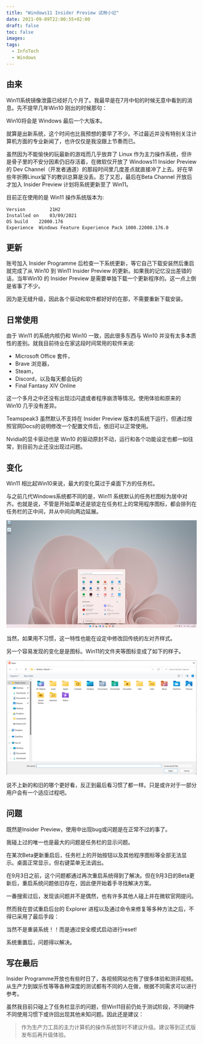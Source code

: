 ```yaml
---
title: "Windows11 Insider Preview 试用小记"
date: 2021-09-09T22:00:55+02:00
draft: false
toc: false
images:
tags:
  - InfoTech
  - Windows
---
```

## 由来

Win11系统镜像泄露已经好几个月了。我最早是在7月中旬的时候无意中看到的消息。先不提早几年Win10 刚出的时候那句：

Win10将会是 Windows 最后一个大版本。

就算是出新系统，这个时间也比我预想的要早了不少。不过最近并没有特别关注计算机方面的专业新闻了，也许仅仅是我没跟上节奏而已。

虽然因为不能愉快的玩最新的游戏而几乎放弃了 Linux 作为主力操作系统，但许是骨子里的不安分因素仍旧存活着，在微软仅开放了 Windows11 Insider Preview 的 Dev Channel（开发者通道）的那段时间里几度差点就直接冲了上去。好在早些年折腾Linux留下的教训总算是没丢。忍了又忍，最后在Beta Channel 开放后才加入 Insider Preview 计划将系统更新至了 Win11。

目前正在使用的是 Win11 操作系统版本为:

```Edition	Windows 11 Pro
Version	        21H2
Installed on	‎03/‎09/‎2021
OS build	22000.176
Experience	Windows Feature Experience Pack 1000.22000.176.0
```

## 更新

账号加入 Insider Programme 后检查一下系统更新，等它自己下载安装然后重启就完成了从 Win10 到 Win11 Insider Preview 的更新。如果我的记忆没出差错的话，当年Win10 的 Insider Preview 是需要单独下载一个更新程序的。这一点上倒是省事了不少。

因为是无缝升级，因此各个驱动和软件都好好的在那，不需要重新下载安装。

## 日常使用

由于 Win11 的系统内核仍和 Win10 一致，因此很多东西与 Win10 并没有太多本质性的差别。就我目前待业在家这段时间常用的软件来说:

- Microsoft Office 套件，
- Brave 浏览器，
- Steam，
- Discord，以及每天都会玩的
- Final Fantasy XIV Online

这一个多月之中还没有出现过闪退或者程序崩溃等情况。使用体验和原来的 Win10 几乎没有差异。

Teamspeak3 虽然默认不支持在 Insider Preview 版本的系统下运行，但通过按照官网Docs的说明修改一个配置文件后，依旧可以正常使用。

Nvidia的显卡驱动也是 Win10 的驱动原封不动，运行和各个功能设定也都一如往常，到目前为止还没出现过问题。

## 变化
Win11 相比起Win10来说，最大的变化莫过于桌面下方的任务栏。

与之前几代Windows系统都不同的是，Win11 系统默认的任务栏图标为居中对齐。也就是说，不管是开始菜单还是锁定在任务栏上的常用程序图标，都会排列在任务栏的正中间，并从中间向两边延展。

![Desktop](/static/img/Screenshot-2021-09-09-200500.png)

当然，如果用不习惯，这一特性也能在设定中修改回传统的左对齐样式。

另一个容易发现的变化是是图标。Win11的文件夹等图标变成了如下的样子。

![Folder Icon](/static/img/Screenshot-2021-09-09-200121.png)

说不上新的和旧的哪个更好看，反正到最后看习惯了都一样。只是或许对于一部分用户会有一个适应过程吧。

## 问题

既然是Insider Preview，使用中出现bug或问题是在正常不过的事了。

我碰上过的唯一也是最大的问题是任务栏的显示问题。

在某次Beta更新重启后，任务栏上的开始按钮以及其他程序图标等全部无法显示。桌面正常显示，但右键菜单无法调出。

在9月3日之前，这个问题都通过再次重启系统得到了解决。但在9月3日的Beta更新后，重启系统问题依旧存在，因此便开始着手寻找解决方案。

一番搜索过后，发现该问题并不是偶然，也有许多其他人碰上并在微软官网提问。

然而我在尝试重启后台的 Explorer 进程以及通过命令来修复等多种方法之后，不得已采用了最后手段：

当然不是重装系统！！而是通过安全模式启动进行reset!

系统重置后，问题得以解决。

## 写在最后
Insider Programme开放也有些时日了，各视频网站也有了很多体验和测评视频。从生产力到娱乐性等等各种深度的测试都有不同的人在做，根据不同需求可以进行参考。

虽然我目前只碰上了任务栏显示的问题，但Win11目前仍处于测试阶段，不同硬件不同使用习惯下或许回出现其他未知问题。因此还是建议：

> 作为生产力工具的主力计算机的操作系统暂时不建议升级。建议等到正式版发布后再升级体验。

